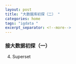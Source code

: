 ```yaml
---
layout: post
title: "大数据库初探（二） "
categories: home
tags: "igdata "
excerpt_separator: <!--more-->
--- 
```


### 接大数据初探（一）

<!--more-->
4. Superset

